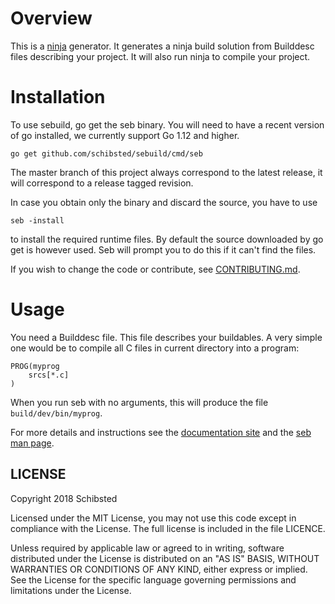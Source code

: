 # Overview

This is a [ninja](https://ninja-build.org/) generator. It generates a
ninja build solution from Builddesc files describing your project. It will
also run ninja to compile your project.

# Installation

To use sebuild, go get the seb binary. You will need to have a recent version
of go installed, we currently support Go 1.12 and higher.

	go get github.com/schibsted/sebuild/cmd/seb

The master branch of this project always correspond to the latest release,
it will correspond to a release tagged revision.

In case you obtain only the binary and discard the source, you have to use

	seb -install

to install the required runtime files. By default the source downloaded by
go get is however used. Seb will prompt you to do this if it can't find the
files.

If you wish to change the code or contribute, see
[CONTRIBUTING.md](CONTRIBUTING.md).

# Usage

You need a Builddesc file.  This file describes your buildables. A very simple
one would be to compile all C files in current directory into a program:

```
PROG(myprog
	srcs[*.c]
)
```

When you run seb with no arguments, this will produce the file
`build/dev/bin/myprog`.

For more details and instructions see the
[documentation site](https://schibsted.github.io/sebuild) and the
[seb man page](cmd/seb/seb.1.ronn.md).

## LICENSE

Copyright 2018 Schibsted

Licensed under the MIT License, you may not use this code except in compliance
with the License. The full license is included in the file LICENCE.

Unless required by applicable law or agreed to in writing, software distributed
under the License is distributed on an "AS IS" BASIS, WITHOUT WARRANTIES OR
CONDITIONS OF ANY KIND, either express or implied. See the License for the
specific language governing permissions and limitations under the License.
